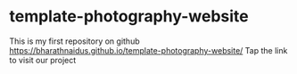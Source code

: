 # template-photography-website
This is my first repository on github
https://bharathnaidus.github.io/template-photography-website/ Tap the link to visit our project
